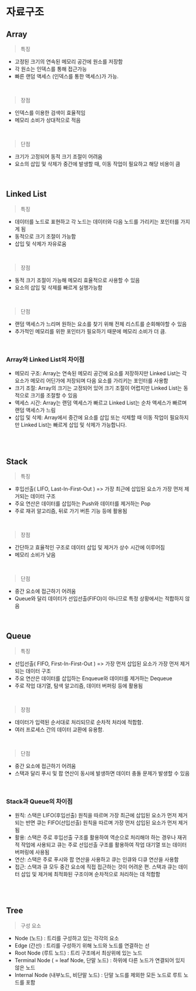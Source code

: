 # 자료구조

## Array
> 특징
- 고정된 크기의 연속된 메모리 공간에 원소를 저장함
- 각 원소는 인덱스를 통해 접근가능
- 빠른 랜덤 액세스 (인덱스를 통한 액세스)가 가능.

<br>

> 장점
- 인덱스를 이용한 검색이 효율적임
- 메모리 소비가 상대적으로 적음

<br>

> 단점
- 크기가 고정되어 동적 크기 조절이 어려움
- 요소의 삽입 및 삭제가 중간에 발생할 때, 이동 작업이 필요하고 해당 비용이 큼

<br>
  
## Linked List
> 특징
- 데이터를 노드로 표현하고 각 노드는 데이터와 다음 노드를 가리키는 포인터를 가지게 됨
- 동적으로 크기 조절이 가능함
- 삽입 및 삭제가 자유로움

<br>

> 장점
- 동적 크기 조절이 가능해 메모리 효율적으로 사용할 수 있음
- 요소의 삽입 및 삭제를 빠르게 실행가능함 

<br>

> 단점
- 랜덤 액세스가 느리며 원하는 요소를 찾기 위해 전체 리스트를 순회해야할 수 있음
- 추가적인 메모리를 위한 포인터가 필요하기 때문에 메모리 소비가 더 큼.

<br>

### Array와 Linked List의 차이점
- 메모리 구조: Array는 연속된 메모리 공간에 요소를 저장하지만 Linked List는 각 요소가 메모리 어딘가에 저장되며 다음 요소를 가리키는 포인터를 사용함
- 크기 조절: Array의 크기는 고정되어 있어 크기 조절이 어렵지만 Linked List는 동적으로 크기를 조절할 수 있음
- 액세스 시간: Array는 랜덤 액세스가 빠르고 Linked List는 순차 액세스가 빠르며 랜덤 액세스가 느림
- 삽입 및 삭제: Array에서 중간에 요소를 삽입 또는 삭제할 때 이동 작업이 필요하지만 Linked List는 빠르게 삽입 및 삭제가 가능합니다.

<br>
<br>

## Stack
> 특징
- 후입선출( LIFO, Last-In-First-Out ) => 가장 최근에 삽입된 요소가 가장 먼저 제거되는 데이터 구조
- 주요 연산은 데이터를 삽입하는 Push와 데이터를 제거하는 Pop
- 주로 재귀 알고리즘, 뒤로 가기 버튼 기능 등에 활용됨

<br>

> 장점
- 간단하고 효율적인 구조로 데이터 삽입 및 제거가 상수 시간에 이루어짐
- 메모리 소비가 낮음

<br>

> 단점
- 중간 요소에 접근하기 어려움
- Queue와 달리 데이터가 선입선출(FIFO)이 아니므로 특정 상황에서는 적합하지 않음

<br>

## Queue
> 특징
- 선입선출( FIFO, First-In-First-Out ) => 가장 먼저 삽입된 요소가 가장 먼저 제거되는 데이터 구조
- 주요 연산은 데이터를 삽입하는 Enqueue와 데이터를 제거하는 Dequeue
- 주로 작업 대기열, 탐색 알고리즘, 데이터 버퍼링 등에 활용됨

<br>

> 장점
- 데이터가 입력된 순서대로 처리되므로 순차적 처리에 적합함.
- 여러 프로세스 간의 데이터 교환에 유용함.

<br>

> 단점
- 중간 요소에 접근하기 어려움
- 스택과 달리 푸시 및 팝 연산이 동시에 발생하면 데이터 충돌 문제가 발생할 수 있음

<br>

### Stack과 Queue의 차이점
- 원칙: 스택은 LIFO(후입선출) 원칙을 따르며 가장 최근에 삽입된 요소가 먼저 제거되는 반면 큐는 FIFO(선입선출) 원칙을 따르며 가장 먼저 삽입된 요소가 먼저 제거됨
- 활용: 스택은 주로 후입선출 구조를 활용하여 역순으로 처리해야 하는 경우나 재귀적 작업에 사용되고 큐는 주로 선입선출 구조를 활용하여 작업 대기열 또는 데이터 버퍼링에 사용됨
- 연산: 스택은 주로 푸시와 팝 연산을 사용하고 큐는 인큐와 디큐 연산을 사용함
- 접근: 스택과 큐 모두 중간 요소에 직접 접근하는 것이 어려운 편. 스택과 큐는 데이터 삽입 및 제거에 최적화된 구조이며 순차적으로 처리하는 데 적합함

<br>
<br>

## Tree
> 구성 요소
- Node (노드) : 트리를 구성하고 있는 각각의 요소
- Edge (간선) : 트리를 구성하기 위해 노드와 노드를 연결하는 선
- Root Node (루트 노드) : 트리 구조에서 최상위에 있는 노드
- Terminal Node ( = leaf Node, 단말 노드) : 하위에 다른 노드가 연결되어 있지 않은 노드
- Internal Node (내부노드, 비단말 노드) : 단말 노드를 제외한 모든 노드로 루트 노드를 포함

<br>
